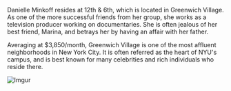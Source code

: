 Danielle Minkoff resides at 12th & 6th, which is located in Greenwich Village. As one of the more successful friends from her group, she works as a television producer working on documentaries. She is often jealous of her best friend, Marina, and betrays her by having an affair with her father.

Averaging at $3,850/month, Greenwich Village is one of the most affluent neighborhoods in New York City. It is often referred as the heart of NYU's campus, and is best known for many celebrities and rich individuals who reside there.

![Imgur](https://i.imgur.com/Zxpfek9.jpg)
